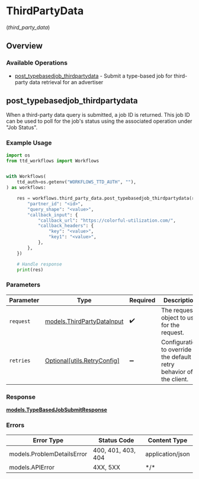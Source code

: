# ThirdPartyData
(*third_party_data*)

## Overview

### Available Operations

* [post_typebasedjob_thirdpartydata](#post_typebasedjob_thirdpartydata) - Submit a type-based job for third-party data retrieval for an advertiser

## post_typebasedjob_thirdpartydata

When a third-party data query is submitted, a job ID is returned.
This job ID can be used to poll for the job's status using the associated operation under "Job Status".

### Example Usage

```python
import os
from ttd_workflows import Workflows


with Workflows(
    ttd_auth=os.getenv("WORKFLOWS_TTD_AUTH", ""),
) as workflows:

    res = workflows.third_party_data.post_typebasedjob_thirdpartydata(request={
        "partner_id": "<id>",
        "query_shape": "<value>",
        "callback_input": {
            "callback_url": "https://colorful-utilization.com/",
            "callback_headers": {
                "key": "<value>",
                "key1": "<value>",
            },
        },
    })

    # Handle response
    print(res)

```

### Parameters

| Parameter                                                           | Type                                                                | Required                                                            | Description                                                         |
| ------------------------------------------------------------------- | ------------------------------------------------------------------- | ------------------------------------------------------------------- | ------------------------------------------------------------------- |
| `request`                                                           | [models.ThirdPartyDataInput](../../models/thirdpartydatainput.md)   | :heavy_check_mark:                                                  | The request object to use for the request.                          |
| `retries`                                                           | [Optional[utils.RetryConfig]](../../models/utils/retryconfig.md)    | :heavy_minus_sign:                                                  | Configuration to override the default retry behavior of the client. |

### Response

**[models.TypeBasedJobSubmitResponse](../../models/typebasedjobsubmitresponse.md)**

### Errors

| Error Type                 | Status Code                | Content Type               |
| -------------------------- | -------------------------- | -------------------------- |
| models.ProblemDetailsError | 400, 401, 403, 404         | application/json           |
| models.APIError            | 4XX, 5XX                   | \*/\*                      |